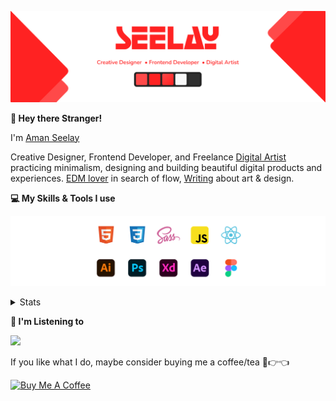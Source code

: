 [![banner](./images/seelay.svg)](https://www.seelay.in)

**👋 Hey there Stranger!**

I'm [Aman Seelay](https://www.seelay.in)

Creative Designer, Frontend Developer, and Freelance [Digital Artist](https://art.seelay.in) practicing minimalism, designing and building beautiful digital products and experiences. [EDM lover](https://pl.seelay.in) in search of flow, [Writing](https://www.seelay.in/blog) about art & design.

**💻 My Skills & Tools I use**

[![banner](./images/skills&tools.svg)](https://www.seelay.in/about)

<details>
  <summary>Stats</summary>

---

<!--START_SECTION:waka-->
![Code Time](http://img.shields.io/badge/Code%20Time-518%20hrs%2053%20mins-blue)

![Profile Views](http://img.shields.io/badge/Profile%20Views-111-blue)

**🐱 My GitHub Data** 

> 🏆 70 Contributions in the Year 2022
 > 
> 📦 600.6 kB Used in GitHub's Storage 
 > 
> 💼 Opted to Hire
 > 
> 📜 2 Public Repositories 
 > 
> 🔑 33 Private Repositories  
 > 
**I'm a Night 🦉** 

```text
🌞 Morning    161 commits    ████░░░░░░░░░░░░░░░░░░░░░   19.24% 
🌆 Daytime    158 commits    ████░░░░░░░░░░░░░░░░░░░░░   18.88% 
🌃 Evening    269 commits    ████████░░░░░░░░░░░░░░░░░   32.14% 
🌙 Night      249 commits    ███████░░░░░░░░░░░░░░░░░░   29.75%

```
📅 **I'm Most Productive on Thursday** 

```text
Monday       119 commits    ███░░░░░░░░░░░░░░░░░░░░░░   14.22% 
Tuesday      115 commits    ███░░░░░░░░░░░░░░░░░░░░░░   13.74% 
Wednesday    79 commits     ██░░░░░░░░░░░░░░░░░░░░░░░   9.44% 
Thursday     144 commits    ████░░░░░░░░░░░░░░░░░░░░░   17.2% 
Friday       124 commits    ███░░░░░░░░░░░░░░░░░░░░░░   14.81% 
Saturday     124 commits    ███░░░░░░░░░░░░░░░░░░░░░░   14.81% 
Sunday       132 commits    ████░░░░░░░░░░░░░░░░░░░░░   15.77%

```


📊 **This Week I Spent My Time On** 

```text
⌚︎ Time Zone: Asia/Kolkata

💬 Programming Languages: 
Other                    32 mins             █████████████████████░░░░   86.34% 
Markdown                 4 mins              ███░░░░░░░░░░░░░░░░░░░░░░   11.72% 
YAML                     0 secs              ░░░░░░░░░░░░░░░░░░░░░░░░░   1.94%

🔥 Editors: 
Browser                  32 mins             █████████████████████░░░░   86.34% 
VS Code                  5 mins              ███░░░░░░░░░░░░░░░░░░░░░░   13.66%

🐱‍💻 Projects: 
ImSeelay                 37 mins             █████████████████████████   100.0%

💻 Operating System: 
Windows                  37 mins             █████████████████████████   100.0%

```

**I Mostly Code in JavaScript** 

```text
JavaScript               26 repos            ███████████████████░░░░░░   76.47% 
TypeScript               8 repos             ██████░░░░░░░░░░░░░░░░░░░   23.53%

```


**Timeline**

![Chart not found](https://raw.githubusercontent.com/ImSeelay/ImSeelay/master/charts/bar_graph.png) 


 Last Updated on 10/07/2022 00:23:02 UTC
<!--END_SECTION:waka-->

---

 </details>

**🎵 I'm Listening to**

<object data="https://now-play.vercel.app/api/generate?uid=7a17a86e-d6b7-43b5-8d9c-1d6dae42a779" >

  <img src="https://now-play.vercel.app/api/generate?uid=7a17a86e-d6b7-43b5-8d9c-1d6dae42a779" />

</object>

If you like what I do, maybe consider buying me a coffee/tea 🥺👉👈

<a href="https://www.buymeacoffee.com/seelay" target="_blank"><img src="https://cdn.buymeacoffee.com/buttons/v2/default-red.png" alt="Buy Me A Coffee" width="150" ></a>
